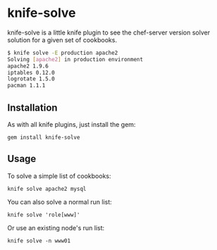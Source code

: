 knife-solve
===========

knife-solve is a little knife plugin to see the chef-server version solver
solution for a given set of cookbooks.

```bash
$ knife solve -E production apache2
Solving [apache2] in production environment
apache2 1.9.6
iptables 0.12.0
logrotate 1.5.0
pacman 1.1.1
```

Installation
------------

As with all knife plugins, just install the gem:

```
gem install knife-solve
```

Usage
-----

To solve a simple list of cookbooks:

```
knife solve apache2 mysql
```

You can also solve a normal run list:

```
knife solve 'role[www]'
```

Or use an existing node's run list:

```
knife solve -n www01
```
